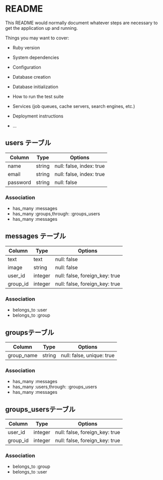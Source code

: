 # README

This README would normally document whatever steps are necessary to get the
application up and running.

Things you may want to cover:

* Ruby version

* System dependencies

* Configuration

* Database creation

* Database initialization

* How to run the test suite

* Services (job queues, cache servers, search engines, etc.)

* Deployment instructions

* ...


## users テーブル 
 
|Column|Type|Options| 
|------|----|-------| 
|name|string|null: false, index: true| 
|email|string|null: false, index: true| 
|password|string|null: false| 
 
### Association 
- has_many :messages 
- has_many :groups,through: :groups_users 
- has_many :messages 


## messages テーブル 
 
|Column|Type|Options| 
|------|----|-------| 
|text|text|null: false| 
|image|string|null: false| 
|user_id|integer|null: false, foreign_key: true| 
|group_id|integer|null: false, foreign_key: true| 
  
### Association 
- belongs_to :user 
- belongs_to :group 


## groupsテーブル 
 
|Column|Type|Options| 
|------|----|-------| 
|group_name|string|null: false, unique: true| 
 
### Association 
- has_many :messages 
- has_many :users,through: :groups_users 
- has_many :messages 


## groups_usersテーブル 
 
|Column|Type|Options| 
|------|----|-------| 
|user_id|integer|null: false, foreign_key: true| 
|group_id|integer|null: false, foreign_key: true| 
 
### Association 
- belongs_to :group 
- belongs_to :user 
 
